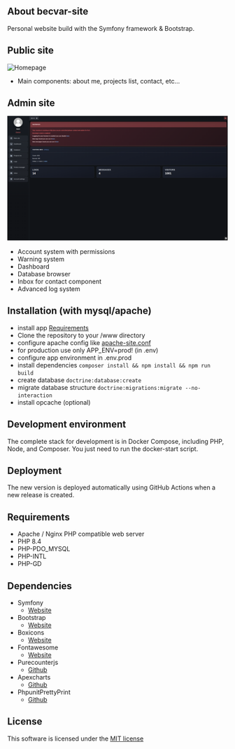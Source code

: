## About becvar-site
Personal website build with the Symfony framework & Bootstrap.

## Public site
![Homepage](.github/images/public-page.png)
- Main components: about me, projects list, contact, etc...

## Admin site
![Dashboard](.github/images/admin-dashboard.png)
- Account system with permissions
- Warning system
- Dashboard
- Database browser
- Inbox for contact component
- Advanced log system

## Installation (with mysql/apache)
- install app [Requirements](#requirements)
- Clone the repository to your /www directory
- configure apache config like [apache-site.conf](./docker/configs/apache-site.conf)
- for production use only APP_ENV=prod! (in .env)
- configure app environment in .env.prod
- install dependencies `composer install && npm install && npm run build`
- create database `doctrine:database:create`
- migrate database structure `doctrine:migrations:migrate --no-interaction`
- install opcache (optional)

## Development environment
The complete stack for development is in Docker Compose, including PHP, Node, and Composer. You just need to run the docker-start script.

## Deployment
The new version is deployed automatically using GitHub Actions when a new release is created.

## Requirements
- Apache / Nginx PHP compatible web server
- PHP 8.4
- PHP-PDO_MYSQL
- PHP-INTL
- PHP-GD

## Dependencies
* Symfony
   * [Website](https://symfony.com/)   
* Bootstrap
   * [Website](https://getbootstrap.com/)
* Boxicons
   * [Website](https://boxicons.com/)
* Fontawesome
   * [Website](https://fontawesome.com)
* Purecounterjs
   * [Github](https://github.com/srexi/purecounterjs)
* Apexcharts
   * [Github](https://github.com/apexcharts/apexcharts.js)
* PhpunitPrettyPrint
   * [Github](https://github.com/indentno/phpunit-pretty-print)

## License
This software is licensed under the [MIT license](LICENSE)
